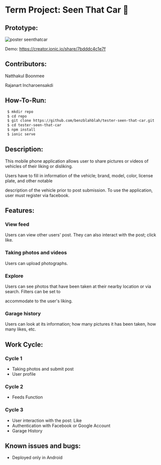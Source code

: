
# Term Project: Seen That Car :car:
## Prototype:
![poster seenthatcar](https://user-images.githubusercontent.com/14333602/30981615-219bf4b6-a4af-11e7-9967-52ca4f2fb92b.png)

Demo: https://creator.ionic.io/share/7bdddc4c1e7f

## Contributors:
 Natthakul Boonmee
 
 Rajanart Incharoensakdi


## How-To-Run:

```bash
 $ mkdir repo
 $ cd repo
 $ git clone https://github.com/benzblahblah/tester-seen-that-car.git
 $ cd tester-seen-that-car
 $ npm install
 $ ionic serve
```

## Description:
This mobile phone application allows user to share pictures or videos of vehicles of their liking or disliking.

Users have to fill in information of the vehicle; brand, model, color, license plate, and other notable 

description of the vehicle prior to post submission. To use the application, user must register via facebook.

## Features:
### View feed

  Users can view other users' post. They can also interact with the post; click like.

### Taking photos and videos

  Users can upload photographs.

### Explore

  Users can see photos that have been taken at their nearby location or via search. Filters can be set to 
  
  accommodate to the user's liking.

### Garage history 

  Users can look at its information; how many pictures it has been taken, how many likes, etc.

## Work Cycle:

  ### Cycle 1
  
  * Taking photos and submit post
  * User profile
  
  ### Cycle 2
  
  * Feeds Function
  
  ### Cycle 3
  
  * User interaction with the post: Like
  * Authentication with Facebook or Google Account
  * Garage History


## Known issues and bugs:
* Deployed only in Android
